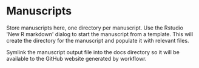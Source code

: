 # Manuscripts

Store manuscripts here, one directory per manuscript.
Use the Rstudio 'New R markdown' dialog to start the manuscript from a template.
This will create the directory for the manuscript and populate it with relevant files.

Symlink the manuscript output file into the docs directory
so it will be available to the GitHub website generated by workflowr.
